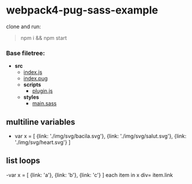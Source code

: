 # webpack4-pug-sass-example

clone and run:
>npm i && npm start

### Base filetree:
- __src__
  - [index.js](src/index.js)
  - [index.pug](src/index.pug)
  - __scripts__
    - [plugin.js](src/scripts/plugin.js)
  - __styles__
    - [main.sass](src/styles/main.sass)


## multiline variables
-
  var x = [
    {link: './img/svg/bacila.svg'},
    {link: './img/svg/salut.svg'},
    {link: './img/svg/heart.svg'}
  ]

## list loops
-var x = [ {link: 'a'}, {link: 'b'}, {link: 'c'} ]
each item in x
  div= item.link
